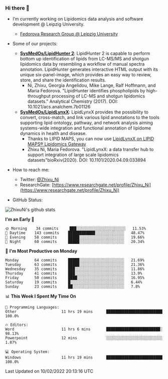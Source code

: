 ### Hi there 👋

- I’m currently working on Lipidomics data analysis and software development @ Leipzig University.
  + [Fedorova Research Group @ Leipzig University](https://home.uni-leipzig.de/fedorova/)
- Some of our projects:
  + **[SysMedOs/LipidHunter 2](https://github.com/SysMedOs/lipidhunter)**: LipidHunter 2 is capable to perform bottom up identification of lipids from LC-MS/MS and shotgun lipidomics data by resembling a workflow of manual spectra annotation. LipidHunter generates interactive HTML output with its unique six-panel-image, which provides an easy way to review, store, and share the identification results. 
    * Ni, Zhixu, Georgia Angelidou, Mike Lange, Ralf Hoffmann, and Maria Fedorova. "LipidHunter identifies phospholipids by high-throughput processing of LC-MS and shotgun lipidomics datasets." Analytical Chemistry (2017). DOI: 10.1021/acs.analchem.7b01126
  + **[SysMedOs/LipidLynxX](https://github.com/SysMedOs/LipidLynxX)**: LipidLynxX provides the possibility to convert, cross-match, and link various lipid annotations to the tools supporting lipid ontology, pathway, and network analysis aiming systems-wide integration and functional annotation of lipidome dynamics in health and disease.
    * Thanks to LIPID MAPS, you can now use [LipidLynxX on LIPID MAPS® Lipidomics Gateway](http://lipidmaps.org/lipidlynxx/)
    * Zhixu Ni, Maria Fedorova. "LipidLynxX: a data transfer hub to support integration of large scale lipidomics datasets"bioRxiv(2020). DOI: 10.1101/2020.04.09.033894
- How to reach me:
  + Twitter: [@Zhixu_Ni](https://twitter.com/Zhixu_Ni)
  + ResearchGate: [https://www.researchgate.net/profile/Zhixu_Ni](https://www.researchgate.net/profile/Zhixu_Ni)

- GitHub Status:

![ZhixuNi's github stats](https://github-readme-stats.vercel.app/api?username=ZhixuNi&show_icons=true&hide=issues)

<!--START_SECTION:waka-->
**I'm an Early 🐤** 

```text
🌞 Morning    34 commits     ███░░░░░░░░░░░░░░░░░░░░░░   11.53% 
🌆 Daytime    143 commits    ████████████░░░░░░░░░░░░░   48.47% 
🌃 Evening    58 commits     █████░░░░░░░░░░░░░░░░░░░░   19.66% 
🌙 Night      60 commits     █████░░░░░░░░░░░░░░░░░░░░   20.34%

```
📅 **I'm Most Productive on Monday** 

```text
Monday       64 commits     █████░░░░░░░░░░░░░░░░░░░░   21.69% 
Tuesday      63 commits     █████░░░░░░░░░░░░░░░░░░░░   21.36% 
Wednesday    35 commits     ███░░░░░░░░░░░░░░░░░░░░░░   11.86% 
Thursday     41 commits     ███░░░░░░░░░░░░░░░░░░░░░░   13.9% 
Friday       50 commits     ████░░░░░░░░░░░░░░░░░░░░░   16.95% 
Saturday     19 commits     █░░░░░░░░░░░░░░░░░░░░░░░░   6.44% 
Sunday       23 commits     ██░░░░░░░░░░░░░░░░░░░░░░░   7.8%

```


📊 **This Week I Spent My Time On** 

```text
💬 Programming Languages: 
Other                    11 hrs 19 mins      █████████████████████████   100.0%

🔥 Editors: 
Word                     11 hrs 6 mins       ████████████████████████░   98.13% 
Powerpoint               12 mins             ░░░░░░░░░░░░░░░░░░░░░░░░░   1.87%

💻 Operating System: 
Windows                  11 hrs 19 mins      █████████████████████████   100.0%

```


 Last Updated on 10/02/2022 20:13:16 UTC
<!--END_SECTION:waka-->
